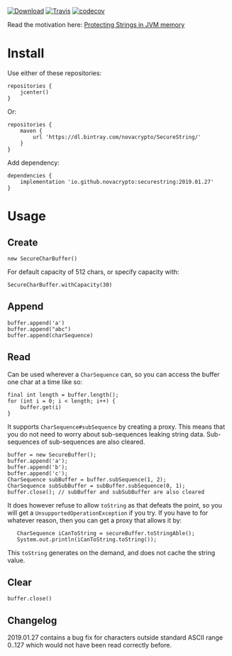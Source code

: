 [![Download](https://api.bintray.com/packages/novacrypto/SecureString/SecureString/images/download.svg)](https://bintray.com/novacrypto/SecureString/SecureString/_latestVersion) [![Travis](https://travis-ci.org/NovaCrypto/SecureString.svg?branch=master)](https://travis-ci.org/NovaCrypto/SecureString) [![codecov](https://codecov.io/gh/NovaCrypto/SecureString/branch/master/graph/badge.svg)](https://codecov.io/gh/NovaCrypto/SecureString)

Read the motivation here: [Protecting Strings in JVM memory](https://medium.com/@_west_on/protecting-strings-in-jvm-memory-84c365f8f01c)

# Install

Use either of these repositories:

```
repositories {
    jcenter()
}
```

Or:

```
repositories {
    maven {
        url 'https://dl.bintray.com/novacrypto/SecureString/'
    }
}
```

Add dependency:

```
dependencies {
    implementation 'io.github.novacrypto:securestring:2019.01.27'
}

```

# Usage
## Create

```
new SecureCharBuffer()
```

For default capacity of 512 chars, or specify capacity with:

```
SecureCharBuffer.withCapacity(30)
```

## Append

```
buffer.append('a')
buffer.append("abc")
buffer.append(charSequence)
```

## Read

Can be used wherever a `CharSequence` can, so you can access the buffer one char at a time like so:

```
final int length = buffer.length();
for (int i = 0; i < length; i++) {
    buffer.get(i)
}
```

It supports `CharSequence#subSequence` by creating a proxy. This means that you do not need to worry about sub-sequences leaking string data. Sub-sequences of sub-sequences are also cleared.

```
buffer = new SecureBuffer();
buffer.append('a');
buffer.append('b');
buffer.append('c');
CharSequence subBuffer = buffer.subSequence(1, 2);
CharSequence subSubBuffer = subBuffer.subSequence(0, 1);
buffer.close(); // subBuffer and subSubBuffer are also cleared
```

It does however refuse to allow `toString` as that defeats the point, so you will get a `UnsupportedOperationException` if you try. If you have to for whatever reason, then you can get a proxy that allows it by:

```
   CharSequence iCanToString = secureBuffer.toStringAble();
   System.out.println(iCanToString.toString());
```

This `toString` generates on the demand, and does not cache the string value.

## Clear

```
buffer.close()
```

## Changelog

2019.01.27 contains a bug fix for characters outside standard ASCII range 0..127 which would not have been read correctly before.
